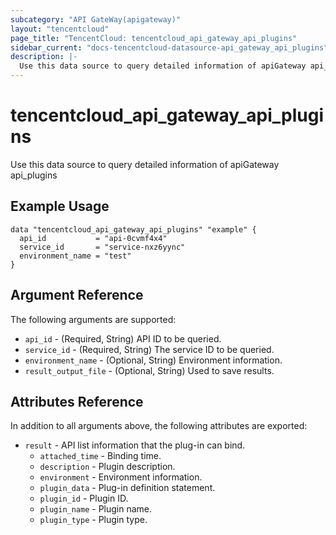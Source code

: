 ```yaml
---
subcategory: "API GateWay(apigateway)"
layout: "tencentcloud"
page_title: "TencentCloud: tencentcloud_api_gateway_api_plugins"
sidebar_current: "docs-tencentcloud-datasource-api_gateway_api_plugins"
description: |-
  Use this data source to query detailed information of apiGateway api_plugins
---
```


# tencentcloud_api_gateway_api_plugins

Use this data source to query detailed information of apiGateway api_plugins

## Example Usage

```hcl
data "tencentcloud_api_gateway_api_plugins" "example" {
  api_id           = "api-0cvmf4x4"
  service_id       = "service-nxz6yync"
  environment_name = "test"
}
```

## Argument Reference

The following arguments are supported:

* `api_id` - (Required, String) API ID to be queried.
* `service_id` - (Required, String) The service ID to be queried.
* `environment_name` - (Optional, String) Environment information.
* `result_output_file` - (Optional, String) Used to save results.

## Attributes Reference

In addition to all arguments above, the following attributes are exported:

* `result` - API list information that the plug-in can bind.
  * `attached_time` - Binding time.
  * `description` - Plugin description.
  * `environment` - Environment information.
  * `plugin_data` - Plug-in definition statement.
  * `plugin_id` - Plugin ID.
  * `plugin_name` - Plugin name.
  * `plugin_type` - Plugin type.



